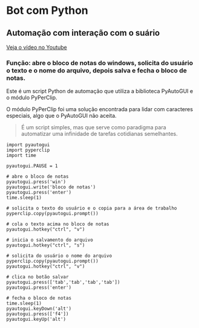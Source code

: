 # Bot com Python 
## Automação com interação com o suário

[Veja o vídeo no Youtube](https://youtu.be/5dAzXyfbBgU)

### Função: abre o bloco de notas do windows, solicita do usuário o texto e o nome do arquivo, depois salva e fecha o bloco de notas.

Este é um script Python de automação que utiliza a biblioteca PyAutoGUI e o módulo PyPerClip. 

O módulo PyPerClip foi uma solução encontrada para lidar com caracteres especiais, algo que o PyAutoGUI não aceita.

> É um script simples, mas que serve como paradigma para automatizar uma infinidade de tarefas cotidianas semelhantes.

```
import pyautogui
import pyperclip
import time

pyautogui.PAUSE = 1

# abre o bloco de notas
pyautogui.press('win')
pyautogui.write('bloco de notas')
pyautogui.press('enter')
time.sleep(1)

# solicita o texto do usuário e o copia para a área de trabalho
pyperclip.copy(pyautogui.prompt())

# cola o texto acima no bloco de notas
pyautogui.hotkey("ctrl", "v")

# inicia o salvamento do arquivo
pyautogui.hotkey("ctrl", "s")

# solicita do usuário o nome do arquivo
pyperclip.copy(pyautogui.prompt())
pyautogui.hotkey("ctrl", "v")

# clica no botão salvar
pyautogui.press(['tab','tab','tab','tab'])
pyautogui.press('enter')

# fecha o bloco de notas
time.sleep(1)
pyautogui.keyDown('alt')
pyautogui.press(['f4'])
pyautogui.keyUp('alt')
```

